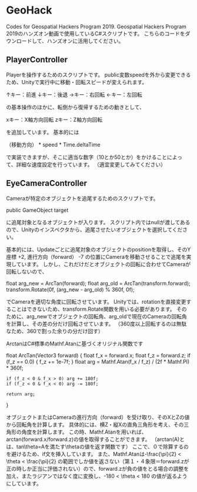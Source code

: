 # GeoHack
Codes for Geospatial Hackers Program 2019.
Geospatial Hackers Program 2019のハンズオン動画で使用しているC#スクリプトです。
こちらのコードをダウンロードして、ハンズオンに活用してください。

## PlayerController
Playerを操作するためのスクリプトです。
public変数speedを外から変更できるため、Unityで実行中に移動・回転スピードが変えられます。

↑キー：前進
↓キー：後退
→キー：右回転
←キー：左回転

の基本操作のほかに、転倒から復帰するための動きとして、

xキー：X軸方向回転
zキー：Z軸方向回転

を追加しています。
基本的には

（移動方向） * speed * Time.deltaTime

で実装できますが、そこに適当な数字（10とか50とか）をかけることによって、詳細な速度設定を行っています。
（適宜変更してみてください）

## EyeCameraController
Cameraが特定のオブジェクトを追尾するためのスクリプトです。

public GameObject target

に追尾対象となるオブジェクトが入ります。
スクリプト内ではnullが渡してあるので、Unityのインスペクタから、追尾させたいオブジェクトを選択してください。

基本的には、Updateごとに追尾対象のオブジェクトのpositionを取得し、そのY座標 +2, 進行方向（forward） -7 の位置にCameraを移動させることで追尾を実現しています。
しかし、これだけだとオブジェクトの回転に合わせてCameraが回転しないので、

float arg_new = ArcTan(forward);
float arg_old = ArcTan(transform.forward);
transform.Rotate(0f, (arg_new - arg_old) % 360f, 0f);

でCameraを適切な角度に回転させています。
Unityでは、rotationを直接変更することはできないため、transform.Rotate関数を用いる必要があります。
そのために、arg_newでオブジェクトの回転角、arg_oldで現在のCameraの回転角を計算し、その差の分だけ回転させています。
（360度以上回転するのは無駄なため、360で割った余りの分だけ回す）

ArctanはC#標準のMathf.Atanに基づくオリジナル関数です

float ArcTan(Vector3 forward)
{
    float f_x = forward.x;
    float f_z = forward.z;
    if (f_z == 0.0) {
        f_z += 1e-7f;
    }
    float arg = Mathf.Atan(f_x / f_z) / (2f * Mathf.PI) * 360f;

    if (f_z < 0 & f_x > 0) arg += 180f;
    if (f_z < 0 & f_x < 0) arg -= 180f;

    return arg;
}

オブジェクトまたはCameraの進行方向（forward）を受け取り、そのXとZの値から回転角を計算します。
具体的には、横Z・縦Xの直角三角形を考え、その三角形の角度を計算します。
この時、Mathf.Atanを用いれば、arctan(forward.x/forward.z)の値を取得することができます。
（arctan(A)とは、tan\theta=Aを満たす\thetaの値を返す関数です）
ここで、０で除算するのを避けるため、if文を挿入しています。
また、Mathf.Atanは-\frac{\pi}{2} < \theta < \frac{\pi}{2} の範囲でしか値を返さない（第１・４象限＝forward.zが正の時しか正当に評価されない）ので、forward.zが負の値をとる場合の調整を加え、またラジアンではなく度に変換し、-180 < \theta < 180 の値が返るようにしています。
